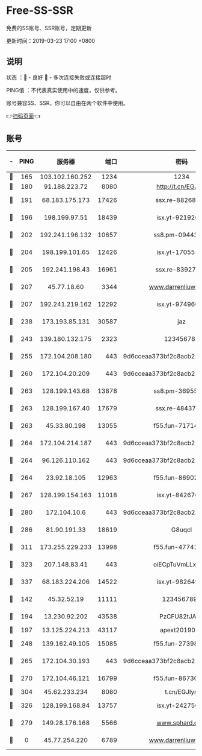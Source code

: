 # Free-SS-SSR

免费的SS账号、SSR账号，定期更新

更新时间：2019-03-23 17:00 +0800

## 说明

状态     ：🙂 - 良好 🙁 - 多次连接失败或连接超时

PING值   ：不代表真实使用中的速度，仅供参考。

账号兼容SS、SSR，你可以自由在两个软件中使用。

👉[扫码页面](https://liesauer.github.io/Free-SS-SSR/)👈

## 账号

|-|PING|服务器|端口|密码|加密方式|区域|
|:----:|:----:|:-----:|-----:|:----:|:----:|:----:|
|🙂|165|103.102.160.252|1234|1234|rc4-md5|JP|
|🙂|180|91.188.223.72|8080|http://t.cn/EGJIyrl|rc4-md5|RU|
|🙂|191|68.183.175.173|17426|ssx.re-88268123|aes-256-cfb|US|
|🙂|196|198.199.97.51|18439|isx.yt-92192030|aes-256-cfb|US|
|🙂|202|192.241.196.132|10657|ss8.pm-09443991|aes-256-cfb|US|
|🙂|204|198.199.101.65|12426|isx.yt-17055580|aes-256-cfb|US|
|🙂|205|192.241.198.43|16961|ssx.re-83927366|aes-256-cfb|US|
|🙂|207|45.77.18.60|3344|www.darrenliuwei.com|aes-256-cfb|JP|
|🙂|207|192.241.219.162|12292|isx.yt-97496097|aes-256-cfb|US|
|🙂|238|173.193.85.131|30587|jaz|aes-256-cfb|US|
|🙂|243|139.180.132.175|2323|123456789|aes-256-cfb|SG|
|🙂|255|172.104.208.180|443|9d6cceaa373bf2c8acb22e60b6a58be6|aes-256-cfb|US|
|🙂|260|172.104.20.209|443|9d6cceaa373bf2c8acb22e60b6a58be6|aes-256-cfb|US|
|🙂|263|128.199.143.68|13878|ss8.pm-36955198|aes-256-cfb|SG|
|🙂|263|128.199.167.40|17679|ssx.re-48437316|aes-256-cfb|SG|
|🙂|263|45.33.80.198|13055|f55.fun-71714791|aes-256-cfb|US|
|🙂|264|172.104.214.187|443|9d6cceaa373bf2c8acb22e60b6a58be6|aes-256-cfb|US|
|🙂|264|96.126.110.162|443|9d6cceaa373bf2c8acb22e60b6a58be6|aes-256-cfb|US|
|🙂|264|23.92.18.105|12963|f55.fun-86902883|aes-256-cfb|US|
|🙂|267|128.199.154.163|11018|isx.yt-84267636|aes-256-cfb|SG|
|🙂|280|172.104.10.6|443|9d6cceaa373bf2c8acb22e60b6a58be6|aes-256-cfb|US|
|🙂|286|81.90.191.33|18619|G8uqcl|aes-256-cfb|US|
|🙂|311|173.255.229.233|13998|f55.fun-47741673|aes-256-cfb|US|
|🙂|323|207.148.83.41|443|oiECpTuVmLLxk4Ts|aes-256-cfb|AU|
|🙂|337|68.183.224.206|14522|isx.yt-98264909|aes-256-cfb|SG|
|🙂|142|45.32.52.19|11111|1234567890|aes-256-cfb|JP|
|🙂|194|13.230.92.202|43538|PzCFU82tJAdZ|aes-256-cfb|JP|
|🙂|197|13.125.224.213|43117|apext2019005|chacha20|KR|
|🙂|248|139.162.49.105|15085|f55.fun-27398532|aes-256-cfb|SG|
|🙂|265|172.104.30.193|443|9d6cceaa373bf2c8acb22e60b6a58be6|aes-256-cfb|US|
|🙂|270|172.104.46.121|16799|f55.fun-86730796|aes-256-cfb|SG|
|🙂|304|45.62.233.234|8080|t.cn/EGJIyrl|rc4-md5|CA|
|🙂|326|128.199.168.84|13757|isx.yt-24275620|aes-256-cfb|SG|
|🙁|279|149.28.176.168|5566|www.sphard.com|aes-256-cfb|AU|
|🙁|0|45.77.254.220|6789|www.darrenliuwei.com|aes-256-cfb|SG|
